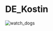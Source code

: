 # DE_Kostin
<a href="https://readme-typing-svg.herokuapp.com/demo/?font=Caveat&weight=700&size=35&duration=2500&pause=500&color=F70000&lines=Hi+there%2C+I'm+Yevhenii;%D0%A3+%D1%86%D1%8C%D0%BE%D0%BC%D1%83+%D0%BA%D0%B0%D1%82%D0%B0%D0%BB%D0%BE%D0%B7%D1%96+%D0%BC%D1%96%D1%81%D1%82%D1%8F%D1%82%D1%8C%D1%81%D1%8F;%D0%BB%D0%B0%D0%B1%D0%BE%D1%80%D0%B0%D1%82%D0%BE%D1%80%D0%BD%D1%96+%D1%80%D0%BE%D0%B1%D0%BE%D1%82%D0%B8+%D0%B7+%D0%B4%D0%B8%D1%81%D1%86%D0%B8%D0%BF%D0%BB%D1%96%D0%BD%D0%B8;%C2%AB%D0%86%D0%BD%D0%B6%D0%B5%D0%BD%D0%B5%D1%80%D1%96%D1%8F+%D0%B4%D0%B0%D0%BD%D0%B8%D1%85%C2%BB;%D1%81%D1%82%D1%83%D0%B4%D0%B5%D0%BD%D1%82%D0%B0+%D0%B3%D1%80%D1%83%D0%BF%D0%B8+%D0%9A%D0%86-24-
1%D0%BC;%D0%9A%D0%BE%D1%81%D1%82%D1%96%D0%BD%D0%B0+%D0%84%D0%B2%D0%B3%D0%B5%D0%BD%D1%96%D1%8F+%D0%92%D1%96%D0%BA%D1%82%D0%BE%D1%80%D0%BE%D0%B2%D0%B8%D1%87%D0%B0" alt="Typing SVG" /></a>
<img src="https://media.giphy.com/media/v1.Y2lkPWVjZjA1ZTQ3OTVxMHBwaGRteW9qZzdrZHk0MzJjYzk5c29nMHJtd2FhOGIwbjg0dCZlcD12MV9naWZzX3JlbGF0ZWQmY3Q9Zw/EaEWuES5SDSpcnOlRt/giphy.gif" alt="watch_dogs">
